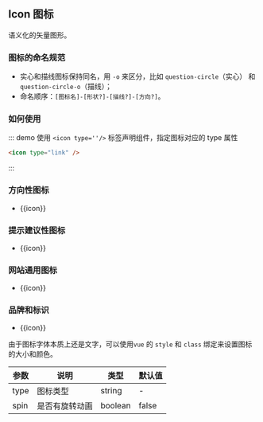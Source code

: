 <script>
	import iconList from '@/icon.json'
  export default {
    data () {
      return {
				direction: iconList.direction,
				suggestion: iconList.suggestion,
				logo: iconList.logo,
				other: iconList.other,
      }
    }
  }
</script>
## Icon 图标

语义化的矢量图形。

### 图标的命名规范

- 实心和描线图标保持同名，用 `-o` 来区分，比如 `question-circle`（实心） 和 `question-circle-o`（描线）；
- 命名顺序：`[图标名]-[形状?]-[描线?]-[方向?]`。


### 如何使用

::: demo 使用 `<icon type=''/>` 标签声明组件，指定图标对应的 type 属性

```html
<icon type="link" />
```
:::

### 方向性图标
<ul class='wu-icons-list'>
	<li v-for='icon in direction'>
		<div><icon :type='icon'></div>
		<span class="wu-icon-class"> {{icon}} </span>
	</li>
</ul>

### 提示建议性图标
<ul class='wu-icons-list'>
	<li v-for='icon in suggestion'>
		<div><icon :type='icon'></div>
		<span class="wu-icon-class"> {{icon}} </span>
	</li>
</ul>


### 网站通用图标
<ul class='wu-icons-list'>
	<li v-for='icon in other'>
		<div><icon :type='icon'></div>
		<span class="wu-icon-class"> {{icon}} </span>
	</li>
</ul>

### 品牌和标识
<ul class='wu-icons-list'>
	<li v-for='icon in logo'>
		<div><icon :type='icon'></div>
		<span class="wu-icon-class"> {{icon}} </span>
	</li>
</ul>


<style>
.pic-plus > * {
  display: inline-block !important;
  vertical-align: middle;
}
.pic-plus span {
  font-size: 30px;
  color: #aaa;
  margin: 0 20px;
}
</style>

由于图标字体本质上还是文字，可以使用`vue` 的 `style` 和 `class` 绑定来设置图标的大小和颜色。


| 参数      | 说明             | 类型      | 默认值  |
|----------|------------------|----------|--------|
| type | 图标类型 | string | - |
| spin | 是否有旋转动画 | boolean | false |
